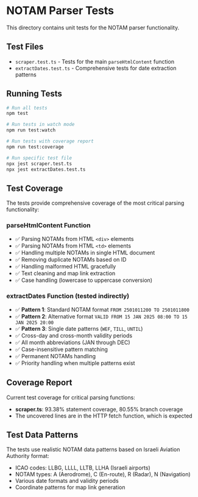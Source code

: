 # NOTAM Parser Tests

This directory contains unit tests for the NOTAM parser functionality.

## Test Files

- `scraper.test.ts` - Tests for the main `parseHtmlContent` function
- `extractDates.test.ts` - Comprehensive tests for date extraction patterns

## Running Tests

```bash
# Run all tests
npm test

# Run tests in watch mode
npm run test:watch

# Run tests with coverage report
npm run test:coverage

# Run specific test file
npx jest scraper.test.ts
npx jest extractDates.test.ts
```

## Test Coverage

The tests provide comprehensive coverage of the most critical parsing functionality:

### parseHtmlContent Function
- ✅ Parsing NOTAMs from HTML `<div>` elements
- ✅ Parsing NOTAMs from HTML `<td>` elements  
- ✅ Handling multiple NOTAMs in single HTML document
- ✅ Removing duplicate NOTAMs based on ID
- ✅ Handling malformed HTML gracefully
- ✅ Text cleaning and map link extraction
- ✅ Case handling (lowercase to uppercase conversion)

### extractDates Function (tested indirectly)
- ✅ **Pattern 1**: Standard NOTAM format `FROM 2501011200 TO 2501011800`
- ✅ **Pattern 2**: Alternative format `VALID FROM 15 JAN 2025 08:00 TO 15 JAN 2025 20:00`  
- ✅ **Pattern 3**: Single date patterns (`WEF`, `TILL`, `UNTIL`)
- ✅ Cross-day and cross-month validity periods
- ✅ All month abbreviations (JAN through DEC)
- ✅ Case-insensitive pattern matching
- ✅ Permanent NOTAMs handling
- ✅ Priority handling when multiple patterns exist

## Coverage Report

Current test coverage for critical parsing functions:
- **scraper.ts**: 93.38% statement coverage, 80.55% branch coverage
- The uncovered lines are in the HTTP fetch function, which is expected

## Test Data Patterns

The tests use realistic NOTAM data patterns based on Israeli Aviation Authority format:
- ICAO codes: LLBG, LLLL, LLTB, LLHA (Israeli airports)
- NOTAM types: A (Aerodrome), C (En-route), R (Radar), N (Navigation)
- Various date formats and validity periods
- Coordinate patterns for map link generation
